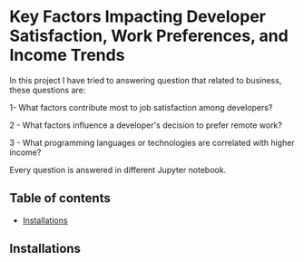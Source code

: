 # Key Factors Impacting Developer Satisfaction, Work Preferences, and Income Trends
In this project I have tried to answering question that related to business, these questions are:
 
  1- What factors contribute most to job satisfaction among developers?

  2 - What factors influence a developer's decision to prefer remote work?

  3 - What programming languages or technologies are correlated with higher income? 

  Every question is answered in different Jupyter notebook.

## Table of contents

- [Installations](#nstallations)

## Installations
